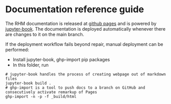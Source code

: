 # Documentation reference guide

The RHM documentation is released at [github pages](https://silence2107.github.io/Rotochemical-heating-manager) 
and is powered by [jupyter-book](https://jupyterbook.org/en/stable/intro.html). The documentation is deployed automatically 
whenever there are changes to it on the main branch.

If the deployment workflow fails beyond repair, manual deployment can be performed:
  - Install jupyter-book, ghp-import pip packages
  - In this folder, run
```{bash}
# jupyter-book handles the process of creating webpage out of markdown files
jupyter-book build .
# ghp-import is a tool to push docs to a branch on GitHub and consecutively activate remarkup of Pages
ghp-import -n -p -f _build/html
```
